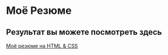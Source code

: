 # Моё Резюме

## Результат вы можете посмотреть здесь

[Моё резюме на HTML & CSS](https://yuliazmushko.github.io/resume/)
